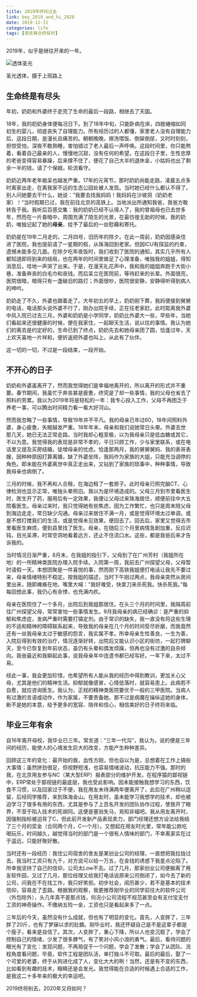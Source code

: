 ```yaml
---
title: 2019年终将过去
link: bey_2019_and_hi_2020
date: 2019-12-31
categories: life
tags: [悲欢离合终有时]
---
```


2019年，似乎是继往开来的一年。

![透体圣光](https://edeity.oss-cn-shenzhen.aliyuncs.com/2019/light.jpg)

<div class="img-desc">圣光透体，摄于上班路上</div>

## 生命终是有尽头

年初，奶奶和外婆终于走完了生命的最后一段路，相继去了天国。

18年，我的奶奶身体便每况日下。到了18年中旬，只能卧病在床，四肢蜷缩如同初生的婴儿，彻底丧失了自理能力。所有经历过的人都懂，家里老人没有自理能力后，这段日期，是漫长且痛苦的。朝朝晚晚，擦洗喂饭、倒屎倒尿，又时时刻刻，担惊受怕，深夜不敢熟睡，害怕错过了老人最后一声呼唤。这段时间里，你只能熬着，看着自己最亲的人，慢慢地沉寂，没有任何的希望。在这段日子里，生性忠厚的老爸变得容易暴躁，后来撑不住了，便花了自己大半的退休金，小姑妈也出了剩余一半的钱，请了个保姆，轮流看守。

奶奶近两年老年痴呆也越发严重。17年的元宵节，那时奶奶尚能走路，凌晨五点多时离家出走，在离我家不远的生态公园处被人发现。当时她已经什么都认不得了，别人问她要去干什么，她说：”我要去找我妈妈！我妈妈在沙坡洞（奶奶老家）！“当时假期已过，我在前往北京的高铁上。当地派出所通知我爸，我爸方敢转告于我。我听后百感交集：我的奶奶已经不认得人了，我的曾祖母也已去世多年，然而在一片昏暗中，周围充满了陌生的光景，在最彷徨无助的时候，我的奶奶，唯独记起了她的**母亲**，给予了最后的一丝慰藉和寄托。

奶奶是在19年二月走的，二月四号，旧历年的除夕。在此一周前，奶奶因感染住进了医院，我也提前请了一星期的假，从珠海回到老家。但因ICU有探监的约束，遗憾未能多见几面。在除夕吃年夜饭时，我们收到了医院的通知，其实几乎所有人都知道即将到来的结局，也在两年的时间里做足了心理准备，唯独我的姐姐，得知消息后，哇地一声哭了出来。于是，在漫天礼花声中，我和我的姐姐奔跑于大街小巷，准备奔丧的白毛巾和丧钱。而后呆立在医院前，等待赶来的长辈。外面很亮，医院很暗，暗得只有一盏破旧的路灯；外面很吵，医院很安静，安静得听得到病人的呻吟。

奶奶走了不久，外婆也跟着走了。大年初五的早上，奶奶刚下葬，我妈便接到舅舅的电话，电话那头说外婆不行了，刚办出院手续，正在往老家赶。此时距离我外婆中风入院已过去三月。外婆和奶奶是小学同学，奶奶比外婆大一些，早些年，当她们看起来还很健康的时候，便在我家住，一起聊天生活，说以往的事情。我认为她们的离去是约定好的，生命已到了终点，奶奶先去和她母亲团了圆，恰逢过年，天上欢天喜地一片祥和，便折返把外婆也叫上，从此有了伙伴。

这一切的一切，不过是一段结束，一段开始。

## 不开心的日子

奶奶和外婆虽离开了，然而我觉得她们是幸福地离开的，所以离开的形式并不重要。春节期间，我虽忙于奔丧甚是疲惫，终究是了却一些事情，我的父母也省去了照料的劳累。我以为2019年将是轻松的一年：我专心投入工作，父母不再困乏于养老一事，可以腾出时间精力看一看大好河山。

然而我忽略了一些事情，导致19年并不平凡。我的母亲已年过60，18年间照料外婆，身心疲惫，失眠越发严重。18年年末，母亲和我们说她常日头晕。外婆去世那几天，她已无法正常走路。当时我却心粗至极，以为我母亲只是低血糖或其它，不以为意。我觉得我的表现是非常不孝的，平日只顾工作，少与家里联系，或在电话里又提及买房结婚，徒增母亲的忧虑。恰逢那两月，我的舅舅舅妈、我的表哥表嫂，因种种原因打算离婚，缺了外婆坐阵，我妈作为家族的大姐，只能充当调停的角色。即未能在外婆离世中真正走出来，又钻到了家族的琐事中，种种事情，导致我母亲也病倒了。

三月的时候，我不再和人合租，在海边租了一套房子。此时母亲已照完脑CT、心律检测也显示正常，唯独头晕照旧。我以为是环境造成的。父母三月到市里看医生时，医生开了药，服用后有一定效果，我便让父母过来珠海居住，顺便前往中大五院看医生。母亲过来时，我只觉得她有些焦虑，因为工作繁忙，也只是周末陪父母到海边走走，常日缺少沟通。母亲过来居住不满一月，或是觉得环境太过单调，或是不想打搅我们的生活，或是觉得未见效果，便回去了。回去后，家里又觉得去市里看医生麻烦，便到县里找了医生。母亲，在随后三个月里病情急剧加重，反应迟钝，目光呆滞，时常空洞地看着远方，还止不住流口水。这些，都是我爸后来才告诉我的。

当时情况日渐严重，8月末，在我姐的指引下，父母到了在广州芳村（我姐所在地）的一所精神类医院办理入院手续。入院第一周，我前去广州探望父母，父母暂时请假一天。本想团聚是一件喜悦的事，然而刚下高铁我姐便打电话让我先不要过来，母亲情绪特别不稳定。按我姐的描述，当时下午刚过两点，我母亲突然从房间里出来，随即瘫痪在地，嘴里大喊：“我好难受，快拿刀来杀死我。快杀死我。”每每回想此事，我仍心有余悸，也充满内疚。

母亲在医院住了一个多月，出院后到我姐那居住。在头三个月的时间里，我隔周前往广州探望父母，常常害怕一些事情发生。9月我母亲的病已经确诊：是严重的抑郁和焦虑症，发病严重时需要打镇定剂。由于常识的缺失，我一直没有将这些生理的不适和精神的障碍联系起来，导致我的母亲在几个月的时间受尽折磨，而我竟然还有一丝我母亲太过于敏感的怨言，我实属不孝。所幸母亲生性善良，一生为善，入院后得到有效的治疗，情况逐渐好转，出院后又能认识小区的街坊，一起打牌聊天，至今已恢复到年前状态，虽仍有头晕和偶发烦躁，但再也没有过激的自杀倾向。我爸最近和我聊起此事，说我母亲年中连遗书都已经写好。一年下来，太过不易。

经此一事，我会更加珍惜，也希望所有人能从我的经历中得到教训，更加关心父母，尤其是他们的精神生活。抑郁就像感冒，心情低落时，就容易患上。此病若不自愈，就应咨询医生。我认为，正规的精神类医院要优于一般的三甲医院。当病人有过激的言语或动作，作为家属，不要责备她，那不过是病魔在操纵这她的身体，断不是她的本意，给予更多的宽容、陪伴和信心，相信美好的日子终将来临。

## 毕业三年有余

自16年离开母校，我毕业已三年。常言道：“三年一代沟”，我认为，说的便是三年间的经历，能使人的心境发生巨大的改变，方能产生种种差异。

回顾这三年的变化：最开始的我，血性方刚，但也自以为是，总想着在工作上搞些大事情；虽然拼劲很足，但视野短浅，也容易情绪波动，抗压能力不强。那时的我，在北京用友参与NC（某大型ERP）报表部分的维护开发。在程序猿的鄙视链中，ERP常处于鄙视链的最底层，我也受此影响。因未能接触我想学习的东西，饮食不习惯，以及回家过于不便，我在用友未待满两年便离开了，此后在广州稍以逗留，后经同学推荐，来到珠海金山。在用友时，虽未能学习我想学的技术，却也被迫学习了很多有用的东西，尤其是参与了上百名开发的团队协作过程，使我开了眼界，不至于陷入技术的死胡同。这便是塞翁失马，焉知非福吧。我从用友离开时，因强制指标被迫背了C，但此前开发新产品表现卖力，部门经理还想方设法给我结了三个月的奖金（合同两个月，C一个月）。又想起在用友时光里，常年能公款吃喝玩乐，时间越久，越觉得当时的部门是一个很有人情味的部门，不幸离家实在过于遥远，只能好聚好散。

当时还有一段经历：我住公司宿舍的舍友是某创业公司的经理，一直想把我拉拢过去。我当时工资只有九千，对方说可以给一万五，在金钱的诱惑下我差点沦陷了。所幸我坚持了自己的信仰，公司太Low不去。过了几月，那家创业公司便搬离了用友软件园，又过了几月，那位经理又给我打电话说原来公司倒闭了，如今去了新的公司，问我在不在找工作，我只好笑拒。初步社会，阅历甚少，若不是基本的技术信仰，容易走了歪路。根据我的观察，我更推荐刚毕业的同学前往大的软件公司（外包除外），头几年真不差那点钱，何况小公司流程不规范甚至会有支付宝支付工资的神奇操作。不缴纳五险一金，工资也只是看起来多了一点。

三年后的今天，虽然没有什么成就，但也有了明显的变化。首先，人变胖了，三年胖了20斤，也有了梦寐以求的肚腩。刚毕业时，我还怀疑自己是不是这辈子都是个瘦子，看来是自信了。其次，人变胖了，重心下降，所以人也变沉稳了，学会了控制自己的情绪，少发了很多脾气，有了笑对小风小浪的勇气。最后，看待问题的眼光有了变化：发现问题，不再局促于一个问题，学会了发散；学会了从团队、流程角度看问题，毕竟，软件工程是团队活，单打独斗不可取。最后的最后，娶了一个可爱的老婆，终于从狗进化成了人，变化大大的咧！当然，还是有不变的东西，比如看到有趣的技术，眼睛还是会发光。我觉得能在合适的时候遇上合适的工作，是我这二十多年来的极大的幸运吧。



2019终将别去，2020年又将如何？